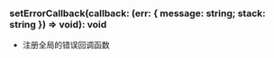 ### **setErrorCallback(callback: (err: { message: string; stack: string }) => void): void**
- 注册全局的错误回调函数

